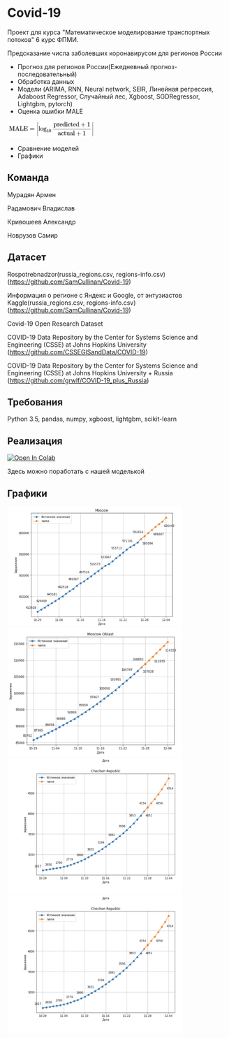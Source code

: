 # Covid-19
Проект для курса "Математическое моделирование транспортных потоков" 6 курс ФПМИ.

Предсказание числа заболевших коронавирусом для регионов России

- Прогноз для регионов России(Ежедневный прогноз-последовательный)
- Обработка данных
- Модели (ARIMA, RNN, Neural network, SEIR, Линейная регрессия, Adaboost Regressor, Случайный лес, Xgboost, SGDRegressor, Lightgbm, pytorch)
- Оценка ошибки MALE

 <img src="https://github.com/SamCullinan/Covid-19/blob/master/images/MALE.png" width="200">
 
- Сравнение моделей
- Графики

## Команда
Мурадян Армен

Радамович Владислав

Кривошеев Александр

Новрузов Самир

## Датасет
Rospotrebnadzor(russia_regions.csv, regions-info.csv)
(https://github.com/SamCullinan/Covid-19)

Информация о регионе c Яндекс и Google, от энтузиастов Kaggle(russia_regions.csv, regions-info.csv)
(https://github.com/SamCullinan/Covid-19)

Covid-19 Open Research Dataset

COVID-19 Data Repository by the Center for Systems Science and Engineering (CSSE) at Johns Hopkins University
(https://github.com/CSSEGISandData/COVID-19)

COVID-19 Data Repository by the Center for Systems Science and Engineering (CSSE) at Johns Hopkins University + Russia
(https://github.com/grwlf/COVID-19_plus_Russia)

## Требования

Python 3.5, pandas, numpy, xgboost, lightgbm, scikit-learn

 ## Реализация
[![Open In Colab](https://colab.research.google.com/assets/colab-badge.svg)](https://colab.research.google.com/github/yandexdataschool/nlp_course/blob/2020/week11_conversation/seminar_torch.ipynb)

Здесь можно поработать с нашей моделькой

##  Графики

 <img src="https://github.com/SamCullinan/Covid-19/blob/master/images/img1.png" width="400"> <img src="https://github.com/SamCullinan/Covid-19/blob/master/images/img2.png" width="400"> <img src="https://github.com/SamCullinan/Covid-19/blob/master/images/img3.png" width="400">
 <img src="https://github.com/SamCullinan/Covid-19/blob/master/images/img3.png" width="400">
